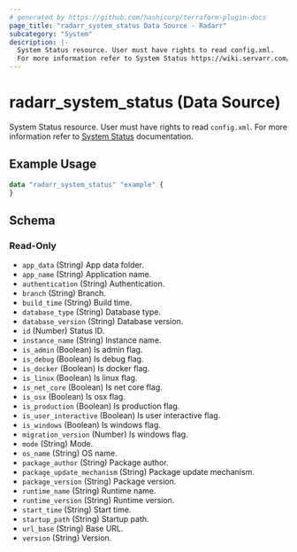 ```yaml
---
# generated by https://github.com/hashicorp/terraform-plugin-docs
page_title: "radarr_system_status Data Source - Radarr"
subcategory: "System"
description: |-
  System Status resource. User must have rights to read config.xml.
  For more information refer to System Status https://wiki.servarr.com/radarr/system#status documentation.
---
```


# radarr_system_status (Data Source)

<!-- subcategory:System -->
System Status resource. User must have rights to read `config.xml`.
For more information refer to [System Status](https://wiki.servarr.com/radarr/system#status) documentation.

## Example Usage

```terraform
data "radarr_system_status" "example" {
}
```

<!-- schema generated by tfplugindocs -->
## Schema

### Read-Only

- `app_data` (String) App data folder.
- `app_name` (String) Application name.
- `authentication` (String) Authentication.
- `branch` (String) Branch.
- `build_time` (String) Build time.
- `database_type` (String) Database type.
- `database_version` (String) Database version.
- `id` (Number) Status ID.
- `instance_name` (String) Instance name.
- `is_admin` (Boolean) Is admin flag.
- `is_debug` (Boolean) Is debug flag.
- `is_docker` (Boolean) Is docker flag.
- `is_linux` (Boolean) Is linux flag.
- `is_net_core` (Boolean) Is net core flag.
- `is_osx` (Boolean) Is osx flag.
- `is_production` (Boolean) Is production flag.
- `is_user_interactive` (Boolean) Is user interactive flag.
- `is_windows` (Boolean) Is windows flag.
- `migration_version` (Number) Is windows flag.
- `mode` (String) Mode.
- `os_name` (String) OS name.
- `package_author` (String) Package author.
- `package_update_mechanism` (String) Package update mechanism.
- `package_version` (String) Package version.
- `runtime_name` (String) Runtime name.
- `runtime_version` (String) Runtime version.
- `start_time` (String) Start time.
- `startup_path` (String) Startup path.
- `url_base` (String) Base URL.
- `version` (String) Version.
